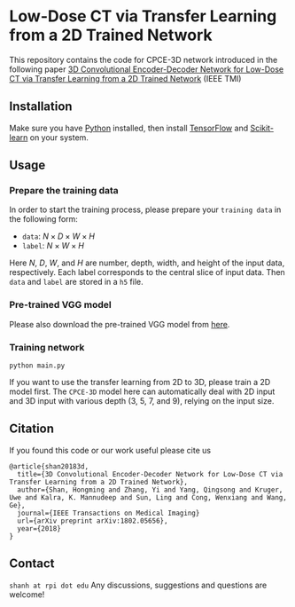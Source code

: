 # Low-Dose CT via Transfer Learning from a 2D Trained Network

This repository contains the code for CPCE-3D network introduced in the following paper
[3D Convolutional Encoder-Decoder Network for Low-Dose CT via Transfer Learning from a 2D Trained Network](https://arxiv.org/abs/1802.05656) (IEEE TMI)

## Installation
Make sure you have [Python](https://www.python.org/) installed, then install [TensorFlow](https://www.tensorflow.org/install/) and [Scikit-learn](http://scikit-learn.org/) on your system.

## Usage

### Prepare the training data

In order to start the training process, please prepare your ``training data`` in the following form:

* ``data``: $N \times D \times W \times H$
* ``label``: $N \times W \times H$ 

Here $N$, $D$, $W$, and $H$ are number, depth, width, and height of the input data, respectively. Each label corresponds to the central slice of input data. Then ``data`` and ``label`` are stored in a ``h5`` file.

### Pre-trained VGG model

Please also download the pre-trained VGG model from [here](https://mega.nz/1a61c789-50d3-42f8-92af-09f89e3a152e).

### Training network
```
python main.py
``` 

If you want to use the transfer learning from 2D to 3D, please train a 2D model first. The ``CPCE-3D`` model here can automatically deal with 2D input and 3D input with various depth (3, 5, 7, and 9), relying on the input size.

## Citation

If you found this code or our work useful please cite us

```
@article{shan20183d,
  title={3D Convolutional Encoder-Decoder Network for Low-Dose CT via Transfer Learning from a 2D Trained Network},
  author={Shan, Hongming and Zhang, Yi and Yang, Qingsong and Kruger, Uwe and Kalra, K. Mannudeep and Sun, Ling and Cong, Wenxiang and Wang, Ge},
  journal={IEEE Transactions on Medical Imaging}
  url={arXiv preprint arXiv:1802.05656},
  year={2018}
}
```

## Contact

``shanh at rpi dot edu``
Any discussions, suggestions and questions are welcome!



